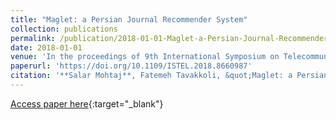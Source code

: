 ```yaml
---
title: "Maglet: a Persian Journal Recommender System"
collection: publications
permalink: /publication/2018-01-01-Maglet-a-Persian-Journal-Recommender-System
date: 2018-01-01
venue: 'In the proceedings of 9th International Symposium on Telecommunications, IST 2018, Tehran, Iran, December 17-19, 2018'
paperurl: 'https://doi.org/10.1109/ISTEL.2018.8660987'
citation: '**Salar Mohtaj**, Fatemeh Tavakkoli, &quot;Maglet: a Persian Journal Recommender System.&quot; In the proceedings of 9th International Symposium on Telecommunications, IST 2018, Tehran, Iran, December 17-19, 2018, 2018.'
---
```

[Access paper here](https://doi.org/10.1109/ISTEL.2018.8660987){:target="_blank"}
